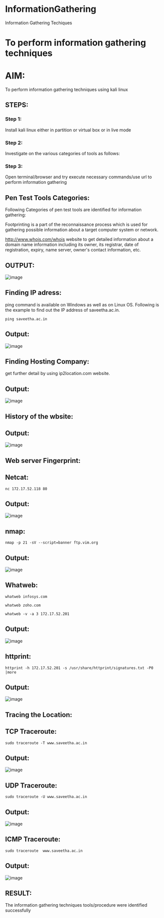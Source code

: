 # InformationGathering
Information Gathering Techiques

# To perform information gathering techniques

# AIM:

To perform information gathering techniques using kali linux 

## STEPS:

### Step 1:

Install kali linux either in partition or virtual box or in live mode

### Step 2:

Investigate on the various categories of tools as follows:

### Step 3:
Open terminal/browser and try execute necessary commands/use url to perform information gathering
## Pen Test Tools Categories:
Following Categories of pen test tools are identified for information gathering:

Footprinting is a part of the reconnaissance process which is used for gathering possible information about a target computer system or network.

http://www.whois.com/whois website to get detailed information about a domain name information including its owner, its registrar, date of registration, expiry, name server, owner's contact information, etc.


## OUTPUT:
![image](https://github.com/SivaramakrishnanBaskar/InformationGathering/assets/119476322/31acbe98-006e-48b3-905f-90b59ae54039)


## Finding IP adress:
ping command is available on Windows as well as on Linux OS. Following is the example to find out the IP address of saveetha.ac.in.
```
ping saveetha.ac.in
```

## Output:
![image](https://github.com/SivaramakrishnanBaskar/InformationGathering/assets/119476322/9fd666d7-178e-44a3-a189-bbe16245b252)

## Finding Hosting Company:
get further detail by using ip2location.com website.

## Output:
![image](https://github.com/SivaramakrishnanBaskar/InformationGathering/assets/119476322/22fc1cdb-d010-489d-a09e-ef6af13fe456)

## History of the wbsite:

## Output:
![image](https://github.com/SivaramakrishnanBaskar/InformationGathering/assets/119476322/cc0a50aa-e7ab-498c-ad37-92b2c37f2f43)

## Web server Fingerprint:

## Netcat:
```
nc 172.17.52.118 80
```
## Output:
![image](https://github.com/SivaramakrishnanBaskar/InformationGathering/assets/119476322/f15dc628-7530-46c0-b671-d350455ee9e4)

## nmap:
```
nmap -p 21 -sV --script=banner ftp.vim.org
```
## Output:
![image](https://github.com/SivaramakrishnanBaskar/InformationGathering/assets/119476322/be4848d6-95e1-45fc-ad89-e9cae00d56b4)

## Whatweb:
```
whatweb infosys.com
```
```
whatweb zoho.com
```
```
whatweb -v -a 3 172.17.52.201
```
## Output:
![image](https://github.com/SivaramakrishnanBaskar/InformationGathering/assets/119476322/42dfba74-132f-42f6-8a70-435a3b22c2a4)

## httprint:
```
httprint -h 172.17.52.201 -s /usr/share/httprint/signatures.txt -P0 |more
```
## Output:
![image](https://github.com/SivaramakrishnanBaskar/InformationGathering/assets/119476322/76d3af04-1977-4993-a40a-030c97deff77)

## Tracing the Location:

## TCP Traceroute:
```
sudo traceroute -T www.saveetha.ac.in
```
## Output:
![image](https://github.com/SivaramakrishnanBaskar/InformationGathering/assets/119476322/5daa88ef-bf8f-49ce-a3fd-35697b1c4e7a)

## UDP Traceroute:
```
sudo traceroute -U www.saveetha.ac.in
```
## Output:
![image](https://github.com/SivaramakrishnanBaskar/InformationGathering/assets/119476322/a187efab-e6df-4a51-a743-b3662f88952d)

## ICMP Traceroute:
```
sudo traceroute  www.saveetha.ac.in
```
## Output:
![image](https://github.com/SivaramakrishnanBaskar/InformationGathering/assets/119476322/ae5e5156-dec5-405d-b9f9-f3c43a080b2c)

## RESULT:
The information gathering techniques tools/procedure were  identified successfully
